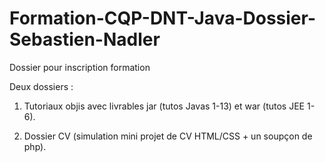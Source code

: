 # Formation-CQP-DNT-Java-Dossier-Sebastien-Nadler
Dossier pour inscription formation

Deux dossiers : 

1) Tutoriaux objis avec livrables jar (tutos Javas 1-13) et war (tutos JEE 1-6). 

2) Dossier CV (simulation mini projet de CV HTML/CSS + un soupçon de php). 


